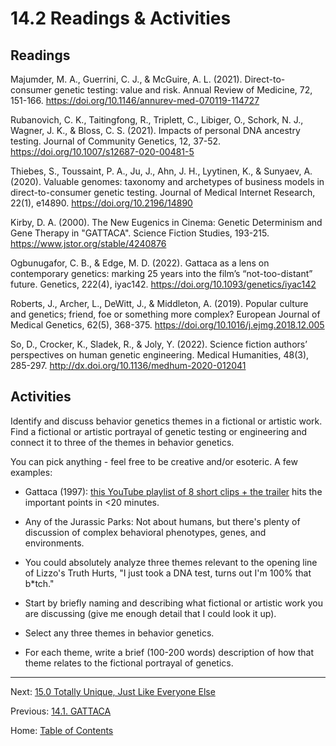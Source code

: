 # 14.2 Readings & Activities

## Readings

Majumder, M. A., Guerrini, C. J., & McGuire, A. L. (2021). Direct-to-consumer genetic testing: value and risk. Annual Review of Medicine, 72, 151-166. https://doi.org/10.1146/annurev-med-070119-114727

Rubanovich, C. K., Taitingfong, R., Triplett, C., Libiger, O., Schork, N. J., Wagner, J. K., & Bloss, C. S. (2021). Impacts of personal DNA ancestry testing. Journal of Community Genetics, 12, 37-52. https://doi.org/10.1007/s12687-020-00481-5

Thiebes, S., Toussaint, P. A., Ju, J., Ahn, J. H., Lyytinen, K., & Sunyaev, A. (2020). Valuable genomes: taxonomy and archetypes of business models in direct-to-consumer genetic testing. Journal of Medical Internet Research, 22(1), e14890. https://doi.org/10.2196/14890

Kirby, D. A. (2000). The New Eugenics in Cinema: Genetic Determinism and Gene Therapy in "GATTACA". Science Fiction Studies, 193-215. https://www.jstor.org/stable/4240876

Ogbunugafor, C. B., & Edge, M. D. (2022). Gattaca as a lens on contemporary genetics: marking 25 years into the film’s “not-too-distant” future. Genetics, 222(4), iyac142. https://doi.org/10.1093/genetics/iyac142

Roberts, J., Archer, L., DeWitt, J., & Middleton, A. (2019). Popular culture and genetics; friend, foe or something more complex? European Journal of Medical Genetics, 62(5), 368-375. https://doi.org/10.1016/j.ejmg.2018.12.005


So, D., Crocker, K., Sladek, R., & Joly, Y. (2022). Science fiction authors’ perspectives on human genetic engineering. Medical Humanities, 48(3), 285-297. http://dx.doi.org/10.1136/medhum-2020-012041

## Activities

Identify and discuss behavior genetics themes in a fictional or artistic work. Find a fictional or artistic portrayal of genetic testing or engineering and connect it to three of the themes in behavior genetics.

You can pick anything - feel free to be creative and/or esoteric. A few examples:

- Gattaca (1997): [this YouTube playlist of 8 short clips + the trailer](http://j.mp/1J8UoJw) hits the important points in <20 minutes.
- Any of the Jurassic Parks: Not about humans, but there's plenty of discussion of complex behavioral phenotypes, genes, and environments.
- You could absolutely analyze three themes relevant to the opening line of Lizzo's Truth Hurts, "I just took a DNA test, turns out I'm 100% that b\*tch."

- Start by briefly naming and describing what fictional or artistic work you are discussing (give me enough detail that I could look it up).
- Select any three themes in behavior genetics.
- For each theme, write a brief (100-200 words) description of how that theme relates to the fictional portrayal of genetics.

--------

Next: [15.0 Totally Unique, Just Like Everyone Else](../ch15/15.0_totally_unique.md)

Previous: [14.1. GATTACA](14.1_gattaca.md)

Home: [Table of Contents](../index.md)
